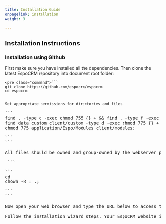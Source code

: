 ```yaml
---
title: Installation Guide
onpagelink: installation
weight: 3

---
```


Installation Instructions
-------------------------

### Installation using Github

First make sure you have installed all the dependencies. Then clone the latest EspoCRM repository into document root folder:

 ```
<pre class="command">```
git clone https://github.com/espocrm/espocrm
cd espocrm
```
```

Set appropriate permissions for directories and files

 ```
<pre class="command">```
find . -type d -exec chmod 755 {} + && find . -type f -exec chmod 644 {} +;
find data custom client/custom -type d -exec chmod 775 {} + && find data custom client/custom -type f -exec chmod 664 {} +;
chmod 775 application/Espo/Modules client/modules;

```
```

All files should be owned and group-owned by the webserver process. It can be www-data, daemon, apache, www, etc.

 ```
<pre class="command">```
cd <PATH-TO-ESPOCRM-DIRECTORY> 
chown -R <OWNER>:<GROUP-OWNER> .;

```
```

Now open your web browser and type the URL below to access the EspoCRM web installer wizard. http://yourdomain.com/espo

Follow the installation wizard steps. Your EspoCRM website is ready.